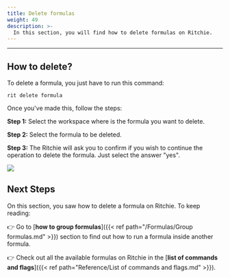 ```yaml
---
title: Delete formulas
weight: 49
description: >-
  In this section, you will find how to delete formulas on Ritchie.
---
```


---

## How to delete?

To delete a formula, you just have to run this command:

```text
rit delete formula
```

Once you've made this, follow the steps:

**Step 1:** Select the workspace where is the formula you want to delete.

**Step 2:** Select the formula to be deleted.

**Step 3:** The Ritchie will ask you to confirm if you wish to continue the operation to delete the formula. Just select the answer "yes".

![](/shared/delete-formula.gif)

## Next Steps

On this section, you saw how to delete a formula on Ritchie. To keep reading:

👉 Go to [**how to group formulas**]({{< ref path="/Formulas/Group formulas.md" >}}) section to find out how to run a formula inside another formula.

👉 Check out all the available formulas on Ritchie in the [**list of commands and flags**]({{< ref path="Reference/List of commands and flags.md" >}}). 
